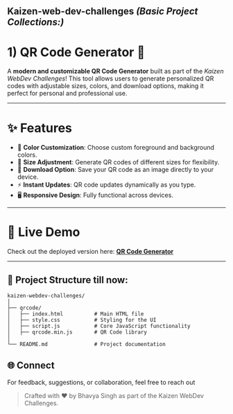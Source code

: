 
**Kaizen-web-dev-challenges**
_(Basic Project Collections:)_
---

# 1)  QR Code Generator 🚀

A **modern and customizable QR Code Generator** built as part of the *Kaizen WebDev Challenges*! This tool allows users to generate personalized QR codes with adjustable sizes, colors, and download options, making it perfect for personal and professional use.  

---
# ✨ Features  

- 🎨 **Color Customization**: Choose custom foreground and background colors.  
- 📐 **Size Adjustment**: Generate QR codes of different sizes for flexibility.  
- 💾 **Download Option**: Save your QR code as an image directly to your device.  
- ⚡ **Instant Updates**: QR code updates dynamically as you type.  
- 🖥️ **Responsive Design**: Fully functional across devices.  

---
# 🌟 Live Demo  

Check out the deployed version here: **[QR Code Generator](https://bhavya37.github.io/kaizen-webdev-challenges/)**  

---


## 📂 Project Structure till now:

```plaintext
kaizen-webdev-challenges/
│
├── qrcode/
│   ├── index.html          # Main HTML file
│   ├── style.css           # Styling for the UI
│   ├── script.js           # Core JavaScript functionality
│   ├── qrcode.min.js       # QR Code library
│
└── README.md               # Project documentation
```

## 🌐 Connect
For feedback, suggestions, or collaboration, feel free to reach out


> Crafted with ❤️ by Bhavya Singh as part of the Kaizen WebDev Challenges.


